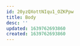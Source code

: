 ```yaml
---
id: 20yzQXottNIqu1_OZKPpw
title: Body
desc: ''
updated: 1639762693860
created: 1639762693860
---
```


